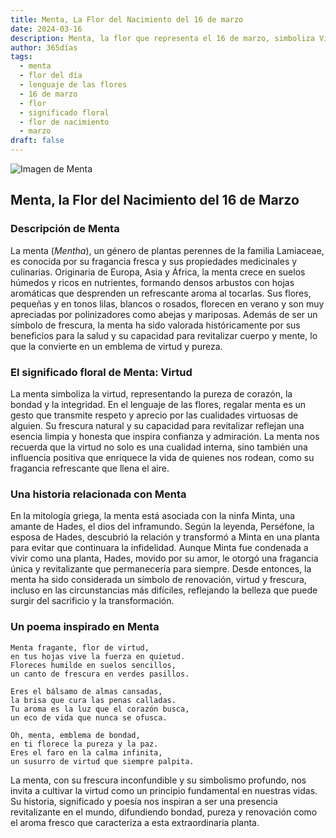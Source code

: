 ```yaml
---
title: Menta, La Flor del Nacimiento del 16 de marzo
date: 2024-03-16
description: Menta, la flor que representa el 16 de marzo, simboliza Virtud. Descubre su fascinante historia, significado en el lenguaje de las flores y una poesía que celebra su belleza.
author: 365días
tags:
  - menta
  - flor del día
  - lenguaje de las flores
  - 16 de marzo
  - flor
  - significado floral
  - flor de nacimiento
  - marzo
draft: false
---
```



![Imagen de Menta](https://cdn.pixabay.com/photo/2019/09/18/18/18/peppermint-4487398_1280.jpg#center)


## Menta, la Flor del Nacimiento del 16 de Marzo

### Descripción de Menta

La menta (_Mentha_), un género de plantas perennes de la familia Lamiaceae, es conocida por su fragancia fresca y sus propiedades medicinales y culinarias. Originaria de Europa, Asia y África, la menta crece en suelos húmedos y ricos en nutrientes, formando densos arbustos con hojas aromáticas que desprenden un refrescante aroma al tocarlas. Sus flores, pequeñas y en tonos lilas, blancos o rosados, florecen en verano y son muy apreciadas por polinizadores como abejas y mariposas. Además de ser un símbolo de frescura, la menta ha sido valorada históricamente por sus beneficios para la salud y su capacidad para revitalizar cuerpo y mente, lo que la convierte en un emblema de virtud y pureza.

### El significado floral de Menta: Virtud

La menta simboliza la virtud, representando la pureza de corazón, la bondad y la integridad. En el lenguaje de las flores, regalar menta es un gesto que transmite respeto y aprecio por las cualidades virtuosas de alguien. Su frescura natural y su capacidad para revitalizar reflejan una esencia limpia y honesta que inspira confianza y admiración. La menta nos recuerda que la virtud no solo es una cualidad interna, sino también una influencia positiva que enriquece la vida de quienes nos rodean, como su fragancia refrescante que llena el aire.

### Una historia relacionada con Menta

En la mitología griega, la menta está asociada con la ninfa Minta, una amante de Hades, el dios del inframundo. Según la leyenda, Perséfone, la esposa de Hades, descubrió la relación y transformó a Minta en una planta para evitar que continuara la infidelidad. Aunque Minta fue condenada a vivir como una planta, Hades, movido por su amor, le otorgó una fragancia única y revitalizante que permanecería para siempre. Desde entonces, la menta ha sido considerada un símbolo de renovación, virtud y frescura, incluso en las circunstancias más difíciles, reflejando la belleza que puede surgir del sacrificio y la transformación.

### Un poema inspirado en Menta

```
Menta fragante, flor de virtud,  
en tus hojas vive la fuerza en quietud.  
Floreces humilde en suelos sencillos,  
un canto de frescura en verdes pasillos.  

Eres el bálsamo de almas cansadas,  
la brisa que cura las penas calladas.  
Tu aroma es la luz que el corazón busca,  
un eco de vida que nunca se ofusca.  

Oh, menta, emblema de bondad,  
en ti florece la pureza y la paz.  
Eres el faro en la calma infinita,  
un susurro de virtud que siempre palpita.  
```

La menta, con su frescura inconfundible y su simbolismo profundo, nos invita a cultivar la virtud como un principio fundamental en nuestras vidas. Su historia, significado y poesía nos inspiran a ser una presencia revitalizante en el mundo, difundiendo bondad, pureza y renovación como el aroma fresco que caracteriza a esta extraordinaria planta.
